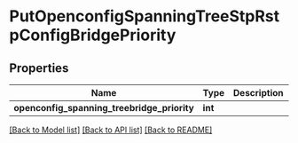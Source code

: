 # PutOpenconfigSpanningTreeStpRstpConfigBridgePriority

## Properties
Name | Type | Description | Notes
------------ | ------------- | ------------- | -------------
**openconfig_spanning_treebridge_priority** | **int** |  | [optional] 

[[Back to Model list]](../README.md#documentation-for-models) [[Back to API list]](../README.md#documentation-for-api-endpoints) [[Back to README]](../README.md)


